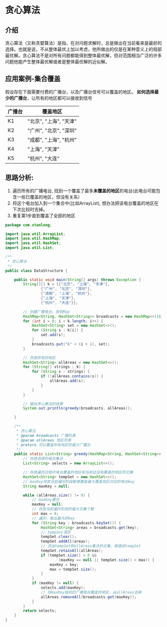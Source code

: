 # 贪心算法

## 介绍

贪心算法（又称贪婪算法）是指，在对问题求解时，总是做出在当前看来是最好的选择。也就是说，不从整体最优上加以考虑，他所做出的仅是在某种意义上的局部最优解。贪心算法不是对所有问题都能得到整体最优解，但对范围相当广泛的许多问题他能产生整体最优解或者是整体最优解的近似解。

## 应用案例-集合覆盖

假设存在下面需要付费的广播台，以及广播台信号可以覆盖的地区。 **如何选择最少的广播台**，让所有的地区都可以接收到信号

| 广播台 | 覆盖地区               |
| ------ | ---------------------- |
| K1     | "北京", "上海", "天津" |
| K2     | "广州", "北京", "深圳" |
| K3     | "成都", "上海", "杭州" |
| K4     | "上海", "天津"         |
| K5     | "杭州", "大连"         |

## 思路分析:

1. 遍历所有的广播电台, 找到一个覆盖了最多**未覆盖的地区**的电台(此电台可能包含一些已覆盖的地区，但没有关系）
2. 将这个电台加入到一个集合中(比如ArrayList), 想办法把该电台覆盖的地区在下次比较时去掉。
3. 重复第1步直到覆盖了全部的地区

```java
package com.stanlong;

import java.util.ArrayList;
import java.util.HashMap;
import java.util.HashSet;
import java.util.List;

/**
 * 贪心算法
 */
public class DataStructure {

    public static void main(String[] args) throws Exception {
        String[][] k = {{"北京", "上海", "天津"},
                {"广州", "北京", "深圳"},
                {"成都", "上海", "杭州"},
                {"上海", "天津"},
                {"杭州", "大连"}};

        // 创建广播电台，放到Map
        HashMap<String, HashSet<String>> broadcasts = new HashMap<>(16);
        for (int i = 0; i < k.length; i++) {
            HashSet<String> set = new HashSet<>();
            for (String s : k[i]) {
                set.add(s);
            }
            broadcasts.put("k" + (i + 1), set);
        }

        // 存放所有的地区
        HashSet<String> allAreas = new HashSet<>();
        for (String[] strings : k) {
            for (String s : strings) {
                if (!allAreas.contains(s)) {
                    allAreas.add(s);
                }
            }
        }

        // 输出贪心算法的结果
        System.out.println(greedy(broadcasts, allAreas));

    }

    /**
     * 贪心算法
     * @param broadcasts 广播列表
     * @param allAreas 地区列表
     * @return 可以覆盖所有地区的最少广播台
     */
    public static List<String> greedy(HashMap<String, HashSet<String>> broadcasts, HashSet<String> allAreas){
        // 存放选择的电台集合
        List<String> selects = new ArrayList<>();

        // 存放遍历过程中电台覆盖的地区和当前还没有覆盖的地区的交集
        HashSet<String> tempSet = new HashSet<>();
        // maxKey存放当前遍历阶段能够覆盖最大覆盖地区对应的电台key
        String maxKey = null;

        while (allAreas.size() != 0) {
            // maxKey置空
            maxKey = null;
            // 存放当前遍历阶段的最大交集个数
            int max = 0;
            // 遍历，取出最大的key
            for (String key : broadcasts.keySet()) {
                HashSet<String> areas = broadcasts.get(key);
                // tempSet清空
                tempSet.clear();
                tempSet.addAll(areas);
                // 求出tempSet和allAreas集合的交集，赋值给tempSet
                tempSet.retainAll(allAreas);
                if (tempSet.size() > 0 &&
                        (maxKey == null || tempSet.size() > max)) {
                    maxKey = key;
                    max = tempSet.size();
                }
            }
            if (maxKey != null) {
                selects.add(maxKey);
                // 将maxKey指向的广播电台覆盖的地区，从allAreas去掉
                allAreas.removeAll(broadcasts.get(maxKey));
            }
        }
        return selects;
    }
}
```

